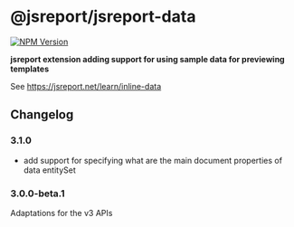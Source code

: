 # @jsreport/jsreport-data
[![NPM Version](http://img.shields.io/npm/v/@jsreport/jsreport-data.svg?style=flat-square)](https://npmjs.com/package/@jsreport/jsreport-data)

**jsreport extension adding support for using sample data for previewing templates**

See https://jsreport.net/learn/inline-data

## Changelog

### 3.1.0

- add support for specifying what are the main document properties of data entitySet

### 3.0.0-beta.1

Adaptations for the v3 APIs
